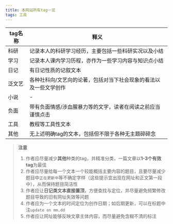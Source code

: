 ```yaml
---
title: 本网站所有tag一览
tags: 工具
---
```


|tag名称|释义|
|-|-|
|科研|记录本人的科研学习经历，主要包括一些科研实况以及小结|
|学习|记录本人课内学习历程，亦作为一些学习内容与知识点小结|
|日记|有日记性质的记叙文本|
|泛文艺|各种社科向/文艺向的论著，包括对当下社会现象的看法以及一些文学创作|
|小说|-|
|负面|带有负面情感/涉血腥暴力等的文字，读者在阅读之前应当谨慎点击|
|工具|教程等工具性文本|
|其他|无上述明确tag的文本，包括但不限于各种无主题碎碎念|

> **注意**
> 1. 作者应尽量减少**其他**种类的tag，并精准分类，一篇文章以**1-3个有效tag**为最佳
> 2. 作者应尽量给每一个文本一个较能概括主要内容的题目，且要尽量减少题目中`正在更新中`等不确定字样（这些提示宜出现在网址和正文第一段中），从而保持题目简洁性
> 3. 作者应让**日记类文本直接置顶**，方便查找与定位，并尽量避免频繁修改题目导致的旧有网址失效等问题
> 4. 作者应为一个文本的时间定位为创作日期；如后期更新，可以在标题中注`update on mm.dd`
> 5. 作者应让网址能够反映文章主体内容，而尽量避免含糊不清的标注
